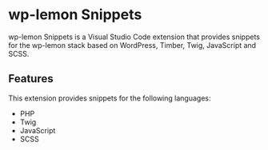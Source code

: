 # wp-lemon Snippets

wp-lemon Snippets is a Visual Studio Code extension that provides snippets for the wp-lemon stack based on WordPress, Timber, Twig, JavaScript and SCSS.

## Features

This extension provides snippets for the following languages:

- PHP
- Twig
- JavaScript
- SCSS